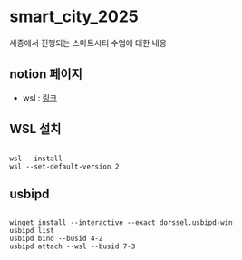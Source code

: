 # smart_city_2025

세종에서 진행되는 스마트시티 수업에 대한 내용

## notion 페이지

- wsl : [링크](https://www.notion.so/freshmea/WSL-windows-subsystem-for-linux-232123060ee780e79964ec56e36b5c18?source=copy_link)

## WSL 설치

```shellshell

wsl --install
wsl --set-default-version 2
```

## usbipd

```shell

winget install --interactive --exact dorssel.usbipd-win
usbipd list
usbipd bind --busid 4-2
usbipd attach --wsl --busid 7-3

```

